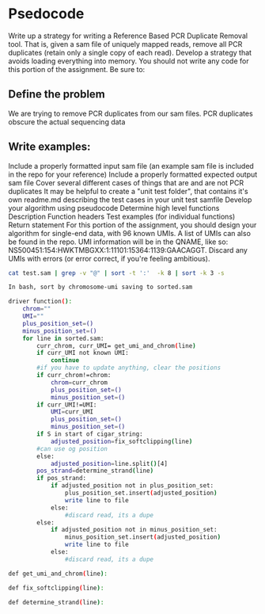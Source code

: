 # Psedocode

Write up a strategy for writing a Reference Based PCR Duplicate Removal tool. That is, given a sam file of uniquely mapped reads, remove all PCR duplicates (retain only a single copy of each read). Develop a strategy that avoids loading everything into memory. You should not write any code for this portion of the assignment. Be sure to:

## Define the problem

We are trying to remove PCR duplicates from our sam files. PCR duplicates obscure the actual sequencing data

## Write examples:

Include a properly formatted input sam file (an example sam file is included in the repo for your reference)
Include a properly formatted expected output sam file
Cover several different cases of things that are and are not PCR duplicates
It may be helpful to create a "unit test folder", that contains it's own readme.md describing the test cases in your unit test samfile
Develop your algorithm using pseudocode
Determine high level functions
Description
Function headers
Test examples (for individual functions)
Return statement
For this portion of the assignment, you should design your algorithm for single-end data, with 96 known UMIs. A list of UMIs can also be found in the repo. UMI information will be in the QNAME, like so: NS500451:154:HWKTMBGXX:1:11101:15364:1139:GAACAGGT. Discard any UMIs with errors (or error correct, if you're feeling ambitious).

```bash
cat test.sam | grep -v "@" | sort -t ':'  -k 8 | sort -k 3 -s
```

```bash
In bash, sort by chromosome-umi saving to sorted.sam

driver function():
    chrom=""
    UMI=""
    plus_position_set=()
    minus_position_set=()
    for line in sorted.sam:
        curr_chrom, curr_UMI= get_umi_and_chrom(line)
        if curr_UMI not known UMI:
            continue
        #if you have to update anything, clear the positions
        if curr_chrom!=chrom:
            chrom=curr_chrom
            plus_position_set=()
            minus_position_set=()
        if curr_UMI!=UMI:
            UMI=curr_UMI
            plus_position_set=()
            minus_position_set=()
        if S in start of cigar_string:
            adjusted_position=fix_softclipping(line)
        #can use og position
        else:
            adjusted_position=line.split()[4]
        pos_strand=determine_strand(line)
        if pos_strand:
            if adjusted_position not in plus_position_set:
                plus_position_set.insert(adjusted_position)
                write line to file
            else:
                #discard read, its a dupe
        else:
            if adjusted_position not in minus_position_set:
                minus_position_set.insert(adjusted_position)
                write line to file
            else:
                #discard read, its a dupe   
```


```bash
def get_umi_and_chrom(line):

def fix_softclipping(line):

def determine_strand(line):



```